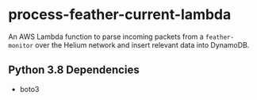 # process-feather-current-lambda

An AWS Lambda function to parse incoming packets from a `feather-monitor` over the Helium network and insert relevant data into DynamoDB.

## Python 3.8 Dependencies

- boto3
